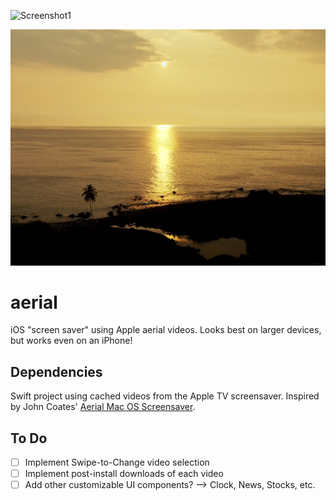 ![Screenshot1](/screenshot1.png)

![Screenshot2](/screenshot2.png)

# aerial
iOS "screen saver" using Apple aerial videos. Looks best on larger devices, but works even on an iPhone!

## Dependencies
Swift project using cached videos from the Apple TV screensaver.  Inspired by John Coates' [Aerial Mac OS Screensaver](https://github.com/JohnCoates/Aerial).

## To Do
- [ ] Implement Swipe-to-Change video selection
- [ ] Implement post-install downloads of each video
- [ ] Add other customizable UI components? --> Clock, News, Stocks, etc.
